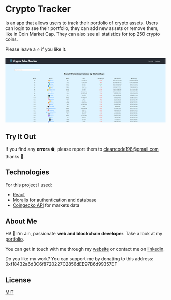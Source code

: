 # Crypto Tracker
Is an app that allows users to track their portfolio of crypto assets. Users can login to see their portfolio, they can add new assets or remove them, like in Coin Market Cap. They can also see all statistics for top 250 crypto coins.

Please leave a ⭐ if you like it.

![Tracker Preview](./tracker-preview.png)

## Try It Out
If you find any **errors** ⛔, please report them to [cleancode198@gmail.com](mailto:cleancode198@gmail.com) thanks 🙏.

## Technologies
For this project I used:
- [React](https://reactjs.org/)
- [Moralis](https://moralis.io/) for authentication and database
- [Coingecko API](https://www.coingecko.com/en/api/documentation) for markets data

## About Me
Hi! 👋 I'm Jin, passionate **web and blockchain developer**. Take a look at my [portfolio](https://jinkong.netlify.com).

You can get in touch with me through my [website](https://jinkong.netlify.com) or contact me on [linkedin](https://linkedin.com/in/jinkong198).

Do you like my work? You can support me by donating to this address: 0xf18432a6d3C6f8720227C2856dEE97B6d99357EF

## License
[MIT](https://choosealicense.com/licenses/mit/)
